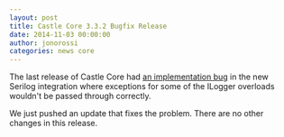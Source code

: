 ```yaml
---
layout: post
title: Castle Core 3.3.2 Bugfix Release
date: 2014-11-03 00:00:00
author: jonorossi
categories: news core
---
```

The last release of Castle Core had [an implementation bug][github-core-66] in the new Serilog integration where exceptions for some of the ILogger overloads wouldn't be passed through correctly.

We just pushed an update that fixes the problem. There are no other changes in this release.

[github-core-66]: https://github.com/castleproject/Core/issues/66